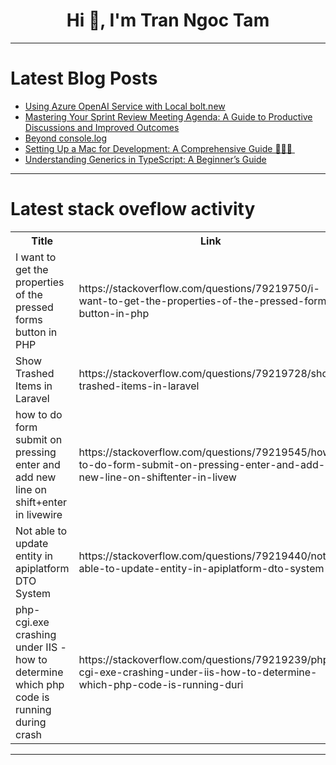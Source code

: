 <h1 align="center">Hi 👋, I'm Tran Ngoc Tam</h1>

---

# Latest Blog Posts 
<!-- BLOG-POST-LIST:START -->
- [Using Azure OpenAI Service with Local bolt.new](https://dev.to/m_sea_bass/using-azure-openai-service-with-local-boltnew-3n70)
- [Mastering Your Sprint Review Meeting Agenda: A Guide to Productive Discussions and Improved Outcomes](https://dev.to/devactivity-app/mastering-your-sprint-review-meeting-agenda-a-guide-to-productive-discussions-and-improved-outcomes-154p)
- [Beyond console.log](https://dev.to/asmyshlyaev177/beyond-consolelog-1h40)
- [Setting Up a Mac for Development: A Comprehensive Guide 🧑🏻‍💻 ‍](https://dev.to/devangtomar/setting-up-a-mac-for-development-a-comprehensive-guide-5j3)
- [Understanding Generics in TypeScript: A Beginner’s Guide](https://dev.to/abhinav707/understanding-generics-in-typescript-a-beginners-guide-4ini)
<!-- BLOG-POST-LIST:END -->

---

# Latest stack oveflow activity
<table>
  <tr><th>Title</th><th>Link</th></tr>
  <!-- STACKOVERFLOW:START --><tr><td>I want to get the properties of the pressed forms button in PHP</td><td>https://stackoverflow.com/questions/79219750/i-want-to-get-the-properties-of-the-pressed-forms-button-in-php</td></tr><tr><td>Show Trashed Items in Laravel</td><td>https://stackoverflow.com/questions/79219728/show-trashed-items-in-laravel</td></tr><tr><td>how to do form submit on pressing enter and add new line on shift+enter in livewire</td><td>https://stackoverflow.com/questions/79219545/how-to-do-form-submit-on-pressing-enter-and-add-new-line-on-shiftenter-in-livew</td></tr><tr><td>Not able to update entity in apiplatform DTO System</td><td>https://stackoverflow.com/questions/79219440/not-able-to-update-entity-in-apiplatform-dto-system</td></tr><tr><td>php-cgi.exe crashing under IIS - how to determine which php code is running during crash</td><td>https://stackoverflow.com/questions/79219239/php-cgi-exe-crashing-under-iis-how-to-determine-which-php-code-is-running-duri</td></tr><!-- STACKOVERFLOW:END -->
</table>

---



